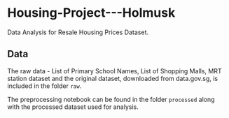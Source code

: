 # Housing-Project---Holmusk

Data Analysis for Resale Housing Prices Dataset.

## Data

The raw data - List of Primary School Names, List of Shopping Malls, MRT station dataset and the original dataset, downloaded from data.gov.sg, is included in the folder `raw`.

The preprocessing notebook can be found in the folder `processed` along with the processed dataset used for analysis.

